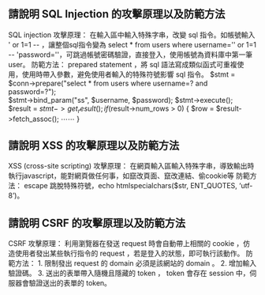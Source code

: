 ## 請說明 SQL Injection 的攻擊原理以及防範方法
SQL injection 攻擊原理：
	在輸入區中輸入特殊字串，改變 sql 指令。如帳號輸入 ' or 1=1 -- ，讓整個sql指令變為 select * from users where username='' or 1=1 -- 'password=''，可跳過帳號密碼驗證，直接登入，使用帳號為資料庫中第一筆user。
防範方法： 
	prepared statement ，將 sql 語法寫成類似函式可重複使用，使用時帶入參數，避免使用者輸入的特殊符號影響 sql 指令。
	$stmt = $conn->prepare("select * from users where username=? and password=?");  
	$stmt->bind_param("ss", $username, $password);
	$stmt->execute();  
	$result = $stmt->get_result();
	if($result->num_rows > 0) {
    	$row = $result->fetch_assoc();
    	⋯⋯
	}

## 請說明 XSS 的攻擊原理以及防範方法
XSS (cross-site scripting) 攻擊原理：
	在網頁輸入區輸入特殊字串，導致輸出時執行javascript，能對網頁做任何事，如竄改頁面、竄改連結、偷cookie等 
防範方法： 
	escape 跳脫特殊符號，echo htmlspecialchars($str, ENT_QUOTES, ‘utf-8’)。

## 請說明 CSRF 的攻擊原理以及防範方法
CSRF 攻擊原理：
	利用瀏覽器在發送 request 時會自動帶上相關的 cookie ，仿造使用者發出某些執行指令的 request ，若是登入的狀態，即可執行該動作。
防範方法：
	1. 限制發出 request 的 domain 必須是該網站的 domain 。
	2. 增加輸入驗證碼。
	3. 送出的表單帶入隨機且隱藏的 token ， token 會存在 session 中，伺服器會驗證送出的表單的 token。
